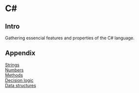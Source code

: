 # C#

## Intro
Gathering essencial features and properties of the C# language.

## Appendix
<a href="Strings.md">Strings</a><br>
<a href="/Numbers/Numbers.md">Numbers</a><br>
<a href="/Methods/Methods.md">Methods</a><br>
<a href="/Decision_logic/Decision_logic.md">Decision logic</a><br>
<a href="/Data_structures/Data_structures.md">Data structures</a><br>
